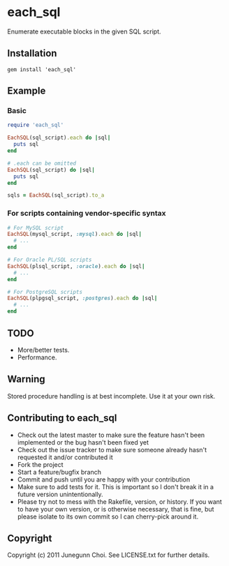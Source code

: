 # each_sql

Enumerate executable blocks in the given SQL script.

## Installation
```
gem install 'each_sql'
```

## Example
### Basic
```ruby
require 'each_sql'

EachSQL(sql_script).each do |sql|
  puts sql
end

# .each can be omitted
EachSQL(sql_script) do |sql|
  puts sql
end

sqls = EachSQL(sql_script).to_a
```

### For scripts containing vendor-specific syntax
```ruby
# For MySQL script
EachSQL(mysql_script, :mysql).each do |sql|
  # ...
end

# For Oracle PL/SQL scripts
EachSQL(plsql_script, :oracle).each do |sql|
  # ...
end

# For PostgreSQL scripts
EachSQL(plpgsql_script, :postgres).each do |sql|
  # ...
end
```

## TODO
- More/better tests.
- Performance.

## Warning
Stored procedure handling is at best incomplete. Use it at your own risk.

## Contributing to each_sql
 
* Check out the latest master to make sure the feature hasn't been implemented or the bug hasn't been fixed yet
* Check out the issue tracker to make sure someone already hasn't requested it and/or contributed it
* Fork the project
* Start a feature/bugfix branch
* Commit and push until you are happy with your contribution
* Make sure to add tests for it. This is important so I don't break it in a future version unintentionally.
* Please try not to mess with the Rakefile, version, or history. If you want to have your own version, or is otherwise necessary, that is fine, but please isolate to its own commit so I can cherry-pick around it.

## Copyright

Copyright (c) 2011 Junegunn Choi. See LICENSE.txt for
further details.

